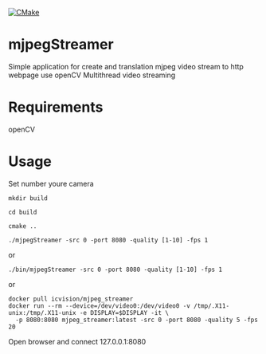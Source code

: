 [![CMake](https://github.com/ilyajob05/mjpegStreamer/actions/workflows/cmake.yml/badge.svg)](https://github.com/ilyajob05/mjpegStreamer/actions/workflows/cmake.yml)


# mjpegStreamer
Simple application for create and translation mjpeg video stream to http webpage use openCV
Multithread video streaming

# Requirements
openCV

# Usage
Set number youre camera 

`mkdir build`

`cd build`

`cmake ..`

`./mjpegStreamer -src 0 -port 8080 -quality [1-10] -fps 1`

or

`./bin/mjpegStreamer -src 0 -port 8080 -quality [1-10] -fps 1`

or
```
docker pull icvision/mjpeg_streamer
docker run --rm --device=/dev/video0:/dev/video0 -v /tmp/.X11-unix:/tmp/.X11-unix -e DISPLAY=$DISPLAY -it \
  -p 8080:8080 mjpeg_streamer:latest -src 0 -port 8080 -quality 5 -fps 20
```

Open browser and connect 127.0.0.1:8080




